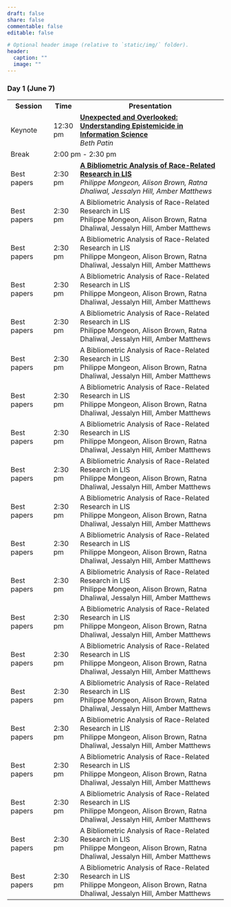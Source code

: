 ```yaml
---
draft: false
share: false
commentable: false
editable: false

# Optional header image (relative to `static/img/` folder).
header:
  caption: ""
  image: ""
---
```


### Day 1 (June 7)

<table style="width:100%">
  <tr>
    <th style="width:20%">Session</th>
    <th style="width:10%">Time</th>
    <th style="width:70%">Presentation</th>
  </tr>
  <tr>
    <td>Keynote</td>
    <td>12:30 pm</td>
    <td><strong><a href="">Unexpected and Overlooked: Understanding Epistemicide in Information Science</a></strong><br>
        <i>Beth Patin</i>
    </td>
  </tr>
  <tr>
    <td>Break</td>
    <td colspan=2>2:00 pm - 2:30 pm </td>
  </tr>
  <tr>
    <td>Best papers</td>
    <td>2:30 pm</td>
    <td><strong><a href="">A Bibliometric Analysis of Race-Related Research in LIS</a></strong><br>
        <i>Philippe Mongeon, Alison Brown, Ratna Dhaliwal, Jessalyn Hill, Amber Matthews</i>
    </td>
  </tr>
  <tr>
    <td>Best papers</td>
    <td>2:30 pm</td>
    <td>A Bibliometric Analysis of Race-Related Research in LIS<br>
        <italic>Philippe Mongeon, Alison Brown, Ratna Dhaliwal, Jessalyn Hill, Amber Matthews</italic>
    </td>
  </tr>
  <tr>
    <td>Best papers</td>
    <td>2:30 pm</td>
    <td>A Bibliometric Analysis of Race-Related Research in LIS<br>
        <italic>Philippe Mongeon, Alison Brown, Ratna Dhaliwal, Jessalyn Hill, Amber Matthews</italic>
    </td>
  </tr>
  <tr>
    <td>Best papers</td>
    <td>2:30 pm</td>
    <td>A Bibliometric Analysis of Race-Related Research in LIS<br>
        <italic>Philippe Mongeon, Alison Brown, Ratna Dhaliwal, Jessalyn Hill, Amber Matthews</italic>
    </td>
  </tr>
  <tr>
    <td>Best papers</td>
    <td>2:30 pm</td>
    <td>A Bibliometric Analysis of Race-Related Research in LIS<br>
        <italic>Philippe Mongeon, Alison Brown, Ratna Dhaliwal, Jessalyn Hill, Amber Matthews</italic>
    </td>
  </tr>
  <tr>
    <td>Best papers</td>
    <td>2:30 pm</td>
    <td>A Bibliometric Analysis of Race-Related Research in LIS<br>
        <italic>Philippe Mongeon, Alison Brown, Ratna Dhaliwal, Jessalyn Hill, Amber Matthews</italic>
    </td>
  </tr>
  <tr>
    <td>Best papers</td>
    <td>2:30 pm</td>
    <td>A Bibliometric Analysis of Race-Related Research in LIS<br>
        <italic>Philippe Mongeon, Alison Brown, Ratna Dhaliwal, Jessalyn Hill, Amber Matthews</italic>
    </td>
  </tr>
  <tr>
    <td>Best papers</td>
    <td>2:30 pm</td>
    <td>A Bibliometric Analysis of Race-Related Research in LIS<br>
        <italic>Philippe Mongeon, Alison Brown, Ratna Dhaliwal, Jessalyn Hill, Amber Matthews</italic>
    </td>
  </tr>
  <tr>
    <td>Best papers</td>
    <td>2:30 pm</td>
    <td>A Bibliometric Analysis of Race-Related Research in LIS<br>
        <italic>Philippe Mongeon, Alison Brown, Ratna Dhaliwal, Jessalyn Hill, Amber Matthews</italic>
    </td>
  </tr>
  <tr>
    <td>Best papers</td>
    <td>2:30 pm</td>
    <td>A Bibliometric Analysis of Race-Related Research in LIS<br>
        <italic>Philippe Mongeon, Alison Brown, Ratna Dhaliwal, Jessalyn Hill, Amber Matthews</italic>
    </td>
  </tr>
  <tr>
    <td>Best papers</td>
    <td>2:30 pm</td>
    <td>A Bibliometric Analysis of Race-Related Research in LIS<br>
        <italic>Philippe Mongeon, Alison Brown, Ratna Dhaliwal, Jessalyn Hill, Amber Matthews</italic>
    </td>
  </tr>
  <tr>
    <td>Best papers</td>
    <td>2:30 pm</td>
    <td>A Bibliometric Analysis of Race-Related Research in LIS<br>
        <italic>Philippe Mongeon, Alison Brown, Ratna Dhaliwal, Jessalyn Hill, Amber Matthews</italic>
    </td>
  </tr>
  <tr>
    <td>Best papers</td>
    <td>2:30 pm</td>
    <td>A Bibliometric Analysis of Race-Related Research in LIS<br>
        <italic>Philippe Mongeon, Alison Brown, Ratna Dhaliwal, Jessalyn Hill, Amber Matthews</italic>
    </td>
  </tr>
  <tr>
    <td>Best papers</td>
    <td>2:30 pm</td>
    <td>A Bibliometric Analysis of Race-Related Research in LIS<br>
        <italic>Philippe Mongeon, Alison Brown, Ratna Dhaliwal, Jessalyn Hill, Amber Matthews</italic>
    </td>
  </tr>
  <tr>
    <td>Best papers</td>
    <td>2:30 pm</td>
    <td>A Bibliometric Analysis of Race-Related Research in LIS<br>
        <italic>Philippe Mongeon, Alison Brown, Ratna Dhaliwal, Jessalyn Hill, Amber Matthews</italic>
    </td>
  </tr>
  <tr>
    <td>Best papers</td>
    <td>2:30 pm</td>
    <td>A Bibliometric Analysis of Race-Related Research in LIS<br>
        <italic>Philippe Mongeon, Alison Brown, Ratna Dhaliwal, Jessalyn Hill, Amber Matthews</italic>
    </td>
  </tr>
  <tr>
    <td>Best papers</td>
    <td>2:30 pm</td>
    <td>A Bibliometric Analysis of Race-Related Research in LIS<br>
        <italic>Philippe Mongeon, Alison Brown, Ratna Dhaliwal, Jessalyn Hill, Amber Matthews</italic>
    </td>
  </tr>
  <tr>
    <td>Best papers</td>
    <td>2:30 pm</td>
    <td>A Bibliometric Analysis of Race-Related Research in LIS<br>
        <italic>Philippe Mongeon, Alison Brown, Ratna Dhaliwal, Jessalyn Hill, Amber Matthews</italic>
    </td>
  </tr>
  <tr>
    <td>Best papers</td>
    <td>2:30 pm</td>
    <td>A Bibliometric Analysis of Race-Related Research in LIS<br>
        <italic>Philippe Mongeon, Alison Brown, Ratna Dhaliwal, Jessalyn Hill, Amber Matthews</italic>
    </td>
  </tr>
  <tr>
    <td>Best papers</td>
    <td>2:30 pm</td>
    <td>A Bibliometric Analysis of Race-Related Research in LIS<br>
        <italic>Philippe Mongeon, Alison Brown, Ratna Dhaliwal, Jessalyn Hill, Amber Matthews</italic>
    </td>
  </tr>

</table>